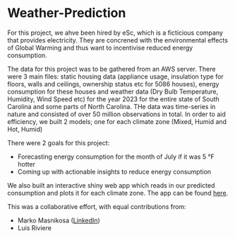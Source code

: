 # Weather-Prediction

For this project, we ahve been hired by eSc, which is a ficticious company that provides electricity. They are concrened with the environmental effects of Global Warming and thus want to incentivise reduced energy consumption. 

The data for this project was to be gathered from an AWS server. There were 3 main files: static housing data (appliance usage, insulation type for floors, walls and ceilings, ownership status etc for 5086 houses), energy consumption for these houses and weather data (Dry Bulb Temperature, Humidity, Wind Speed etc) for the year 2023 for the entire state of South Carolina and some parts of North Carolina. THe data was time-series in nature and consisted of over 50 million observations in total. In order to aid efficiency, we built 2 models; one for each climate zone (Mixed, Humid and Hot, Humid)

There were 2 goals for this project: 
* Forecasting energy consumption for the month of July if it was 5 °F hotter
* Coming up with actionable insights to reduce energy consumption

We also built an interactive shiny web app which reads in our predicted consumption and plots it for each climate zone. The app can be found [here](https://ishaan-lodhi.shinyapps.io/Project_App/).

This was a collaborative effort, with equal contributions from: 
* Marko Masnikosa ([LinkedIn](linkedin.com/in/marko-masnikosa))
* Luis Riviere
